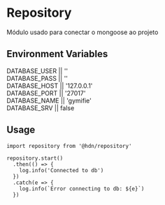 # Repository

Módulo usado para conectar o mongoose ao projeto

## Environment Variables

DATABASE_USER || ''  
DATABASE_PASS || ''  
DATABASE_HOST || '127.0.0.1'  
DATABASE_PORT || '27017'  
DATABASE_NAME || 'gymifie'  
DATABASE_SRV  || false

## Usage
```
import repository from '@hdn/repository'

repository.start()
  .then(() => {
    log.info('Connected to db')
  })
  .catch(e => {
    log.info(`Error connecting to db: ${e}`)
  })
```